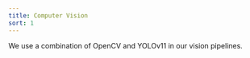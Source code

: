 ```yaml
---
title: Computer Vision
sort: 1
---
```


We use a combination of OpenCV and YOLOv11 in our vision pipelines.
